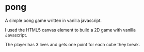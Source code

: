 # pong
A simple pong game written in vanilla javascript.


I used the HTML5 canvas element to build a 2D game with vanilla Javascript.

The player has 3 lives and gets one point for each cube they break.
